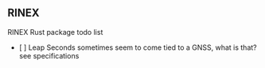 ## RINEX 
RINEX Rust package todo list 

- [ ] Leap Seconds sometimes seem to come
tied to a GNSS, what is that? see specifications
